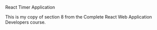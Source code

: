 React Timer Application

This is my copy of section 8 from the Complete React Web Application 
Developers course.
